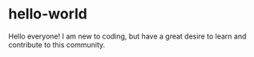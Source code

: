# hello-world
Hello everyone! I am new to coding, but have a great desire to learn and contribute to this community.
